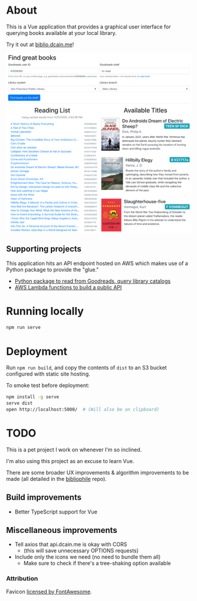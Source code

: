 # About
This is a Vue application that provides a graphical user interface for
querying books available at your local library.

Try it out at [biblio.dcain.me][biblio]!

[![A list of titles available at my local library][reading-list-img]][biblio]

## Supporting projects

This application hits an API endpoint hosted on AWS which makes use of
a Python package to provide the "glue."

- [Python package to read from Goodreads, query library catalogs][bibliophile-backend]
- [AWS Lambda functions to build a public API][bibliophile]


# Running locally
```bash
npm run serve
```

# Deployment
Run `npm run build`, and copy the contents of `dist` to an S3 bucket
configured with static site hosting.

To smoke test before deployment:

```bash
npm install -g serve
serve dist
open http://localhost:5000/  # (Will also be on clipboard)
```


# TODO
This is a pet project I work on whenever I'm so inclined.

I'm also using this project as an excuse to learn Vue.

There are some broader UX improvements & algorithm improvements to be
made (all detailed in the [bibliophile][bibliophile] repo).

## Build improvements
- Better TypeScript support for Vue

## Miscellaneous improvements
- Tell axios that api.dcain.me is okay with CORS
    - (this will save unnecessary OPTIONS requests)
- Include only the icons we need (no need to bundle them all)
    - Make sure to check if there's a tree-shaking option available


### Attribution
Favicon [licensed by FontAwesome][favicon-license].


[biblio]: https://biblio.dcain.me
[favicon-license]: https://fontawesome.com/license
[bibliophile]: https://github.com/DavidCain/bibliophile
[bibliophile-backend]: https://github.com/DavidCain/bibliophile-backend
[reading-list-img]: screenshots/reading_list.png
